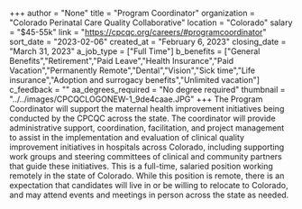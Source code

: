 +++
author = "None"
title = "Program Coordinator"
organization = "Colorado Perinatal Care Quality Collaborative"
location = "Colorado"
salary = "$45-55k"
link = "https://cpcqc.org/careers/#programcoordinator"
sort_date = "2023-02-06"
created_at = "February 6, 2023"
closing_date = "March 31, 2023"
a_job_type = ["Full Time"]
b_benefits = ["General Benefits","Retirement","Paid Leave","Health Insurance","Paid Vacation","Permanently Remote","Dental","Vision","Sick time","Life insurance","Adoption and surrogacy benefits","Unlimited vacation"]
c_feedback = ""
aa_degrees_required = "No degree required"
thumbnail = "../../images/CPCQCLOGONEW-1_9de4caae.JPG"
+++
The Program Coordinator will support the maternal health improvement initiatives being conducted by the CPCQC across the state. The coordinator will provide administrative support, coordination, facilitation, and project management to assist in the implementation and evaluation of clinical quality improvement initiatives in hospitals across Colorado, including supporting work groups and steering committees of clinical and community partners that guide these initiatives. This is a full-time, salaried position working remotely in the state of Colorado. While this position is remote, there is an expectation that candidates will live in or be willing to relocate to Colorado, and may attend events and meetings in person across the state as needed. 